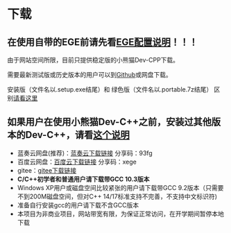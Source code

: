 # 下载

## 在使用自带的EGE前请先看[EGE配置说明](https://royqh.net/devcpp/6-3-ege-lib)！！！

由于网站空间所限，目前只提供稳定版的小熊猫Dev-CPP下载。

需要最新测试版或历史版本的用户可以到[Github](https://github.com/royqh1979/Dev-CPP/releases)或网盘下载。

安装版（文件名以.setup.exe结尾）和
绿色版（文件名以.portable.7z结尾）
区别[请看这里](https://royqh.net/devcpp/install_non_install)


## 如果用户在使用小熊猫Dev-C++之前，安装过其他版本的Dev-C++，请看[这个说明](https://royqh.net/devcpp/1-1-clearallsettings)

- 蓝奏云网盘(推荐)：[蓝奏云下载链接](https://wwe.lanzoui.com/b01nolo2b) 分享码：93fg 
- 百度云网盘：[百度云下载链接](https://pan.baidu.com/s/1dDkpQ8TeYzWKaHOHjTEq2A) 分享码：xege 
- gitee：[gitee下载链接](https://gitee.com/royqh1979/Dev-CPP/releases/v6.7.5)
- **C/C++初学者和普通用户请下载带GCC 10.3版本**
- Windows XP用户或磁盘空间比较紧张的用户请下载带GCC 9.2版本（只需要不到200M磁盘空间，但对C++ 14/17标准支持不完善，不支持中文标识符)
- 准备自行安装gcc的用户请下载不含GCC版本
- 本项目为非商业项目，网站带宽有限，为保证正常访问，在开学期间暂停本地下载







